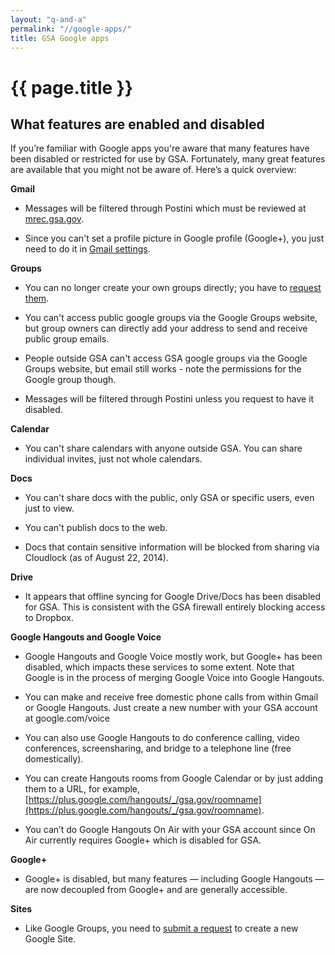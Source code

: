 ```yaml
---
layout: "q-and-a"
permalink: "//google-apps/"
title: GSA Google apps
---
```

# {{ page.title }}

## What features are enabled and disabled

If you’re familiar with  Google apps you're aware that many features have been disabled or restricted for use by GSA. Fortunately, many great features are available that you might not be aware of. Here’s a quick overview:

**Gmail**

* Messages will be filtered through Postini which must be reviewed at [mrec.gsa.gov](http://mrec.gsa.gov/).

* Since you can't set a profile picture in Google profile (Google+), you just need to do it in [Gmail settings](https://support.google.com/mail/answer/35529?hl=en).

**Groups**

* You can no longer create your own groups directly; you have to [request them](https://insite.gsa.gov/portal/content/654350).

* You can't access public google groups via the Google Groups website, but group owners can directly add your address to send and receive public group emails.

* People outside GSA can't access GSA google groups via the Google Groups website, but email still works - note the permissions for the Google group though. 

* Messages will be filtered through Postini unless you request to have it disabled.

**Calendar**

* You can't share calendars with anyone outside GSA. You can share individual invites, just not whole calendars. 

**Docs**

* You can't share docs with the public, only GSA or specific users, even just to view.

* You can't publish docs to the web.

* Docs that contain sensitive information will be blocked from sharing via Cloudlock (as of August 22, 2014).

**Drive**

* It appears that offline syncing for Google Drive/Docs has been disabled for GSA. This is consistent with the GSA firewall entirely blocking access to Dropbox. 

**Google Hangouts and Google Voice**

* Google Hangouts and Google Voice mostly work, but Google+ has been disabled, which impacts these services to some extent. Note that Google is in the process of merging Google Voice into Google Hangouts. 

* You can make and receive free domestic phone calls from within Gmail or Google Hangouts. Just create a new number with your GSA account at google.com/voice

* You can also use Google Hangouts to do conference calling, video conferences, screensharing, and bridge to a telephone line (free domestically).

* You can create Hangouts rooms from Google Calendar or by just adding them to a URL, for example, [https://plus.google.com/hangouts/_/gsa.gov/roomname](https://plus.google.com/hangouts/_/gsa.gov/roomname).

* You can’t do Google Hangouts On Air with your GSA account since On Air currently requires Google+ which is disabled for GSA. 

**Google+**

* Google+ is disabled, but many features — including Google Hangouts — are now decoupled from Google+ and are generally accessible.

**Sites**

* Like Google Groups, you need to [submit a request](https://insite.gsa.gov/portal/content/654350) to create a new Google Site.
